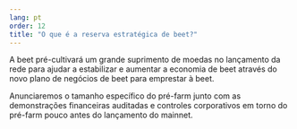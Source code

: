 ```yaml
---
lang: pt
order: 12
title: "O que é a reserva estratégica de beet?"
---
```


A beet pré-cultivará um grande suprimento de moedas no lançamento da rede para ajudar a estabilizar e aumentar a economia de beet através do novo plano de negócios de beet para emprestar à beet.

Anunciaremos o tamanho específico do pré-farm junto com as demonstrações financeiras auditadas e controles corporativos em torno do pré-farm pouco antes do lançamento do mainnet.
